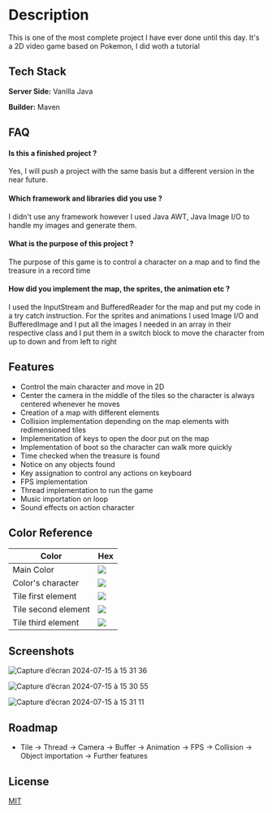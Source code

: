 
# Description

This is one of the most complete project I have ever done until this day. It's a 2D video game based on Pokemon, I did woth a tutorial

## Tech Stack

**Server Side:** Vanilla Java

**Builder:** Maven


## FAQ

#### Is this a finished project ?

Yes, I will push a project with the same basis but a different version in the near future.


#### Which framework and libraries did you use ? 

I didn't use any framework however I used Java AWT, Java Image I/O to handle my images and generate them.


#### What is the purpose of this project ? 

The purpose of this game is to control a character on a map and to find the treasure in a record time

#### How did you implement the map, the sprites, the animation etc ? 

I used the InputStream and BufferedReader for the map and put my code in a try catch instruction.
For the sprites and animations I used Image I/O and BufferedImage and I put all the images I needed in an array in their respective class and I put them in a switch block to move the character from up to down and from left to right




## Features


- Control the main character and move in 2D
- Center the camera in the middle of the tiles so the character is always centered whenever he moves
- Creation of a map with different elements
- Collision implementation depending on the map elements with redimensioned tiles
- Implementation of keys to open the door put on the map
- Implementation of boot so the character can walk more quickly
- Time checked when the treasure is found
- Notice on any objects found
- Key assignation to control any actions on keyboard
- FPS implementation
- Thread implementation to run the game
- Music importation on loop
- Sound effects on action character




## Color Reference

| Color             | Hex                                                                |
| ----------------- | ------------------------------------------------------------------ |
Main Color |![](https://placehold.co/15x15/418930/418930)|
Color's character |![](https://placehold.co/15x15/1859E1/1859E1)|
| Tile first element |![](https://placehold.co/15x15/B0DEED/B0DEED)
Tile second element |![](https://placehold.co/15x15/CC9E4C/CC9E4C)|
Tile third element|![](https://placehold.co/15x15/68A45A/68A45A)|


## Screenshots



![Capture d’écran 2024-07-15 à 15 31 36](https://github.com/user-attachments/assets/7f89ef95-114e-4a27-b27a-50cc7dc9dbdc)

![Capture d’écran 2024-07-15 à 15 30 55](https://github.com/user-attachments/assets/94995841-b92d-4c60-b773-2b91529357f5)

![Capture d’écran 2024-07-15 à 15 31 11](https://github.com/user-attachments/assets/cb8d025b-88b4-4486-b9d8-9a71f1bf9881)
## Roadmap

- Tile -> Thread -> Camera -> Buffer -> Animation -> FPS -> Collision -> Object importation -> Further features



## License

[MIT](https://choosealicense.com/licenses/mit/)

